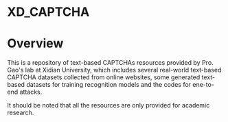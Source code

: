 # XD_CAPTCHA
# Overview

This is a repository of text-based CAPTCHAs resources provided by Pro. Gao's lab at Xidian University, which includes several real-world text-based CAPTCHA datasets collected from online websites, some generated text-based datasets for training recognition models and the codes for ene-to-end attacks.


It should be noted that all the resources are only provided for academic research.

